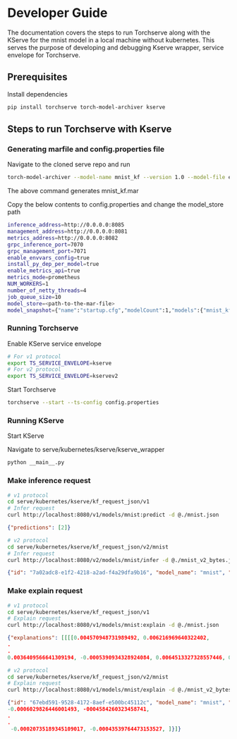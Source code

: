 # Developer Guide

The documentation covers the steps to run Torchserve along with the KServe for the mnist model in a local machine without kubernetes. This serves the purpose of developing and debugging Kserve wrapper, service envelope for Torchserve.

## Prerequisites

Install dependencies

```bash
pip install torchserve torch-model-archiver kserve
```

## Steps to run Torchserve with Kserve

### Generating marfile and config.properties file

Navigate to the cloned serve repo and run

```bash
torch-model-archiver --model-name mnist_kf --version 1.0 --model-file examples/image_classifier/mnist/mnist.py --serialized-file examples/image_classifier/mnist/mnist_cnn.pt --handler  examples/image_classifier/mnist/mnist_handler.py
```

The above command generates mnist_kf.mar

Copy the below contents to config.properties and change the model_store path

```bash
inference_address=http://0.0.0.0:8085
management_address=http://0.0.0.0:8081
metrics_address=http://0.0.0.0:8082
grpc_inference_port=7070
grpc_management_port=7071
enable_envvars_config=true
install_py_dep_per_model=true
enable_metrics_api=true
metrics_mode=prometheus
NUM_WORKERS=1
number_of_netty_threads=4
job_queue_size=10
model_store=<path-to-the-mar-file>
model_snapshot={"name":"startup.cfg","modelCount":1,"models":{"mnist_kf":{"1.0":{"defaultVersion":true,"marName":"mnist_kf.mar","minWorkers":1,"maxWorkers":5,"batchSize":1,"maxBatchDelay":5000,"responseTimeout":120}}}}
```

### Running Torchserve

Enable KServe service envelope

```bash
# For v1 protocol
export TS_SERVICE_ENVELOPE=kserve
# For v2 protocol
export TS_SERVICE_ENVELOPE=kservev2
```

Start Torchserve

```bash
torchserve --start --ts-config config.properties
```

### Running KServe

Start KServe

Navigate to serve/kubernetes/kserve/kserve_wrapper

```bash
python __main__.py
```

### Make inference request

```bash
# v1 protocol
cd serve/kubernetes/kserve/kf_request_json/v1
# Infer request
curl http://localhost:8080/v1/models/mnist:predict -d @./mnist.json
```

```json
{"predictions": [2]}
```

```bash
# v2 protocol
cd serve/kubernetes/kserve/kf_request_json/v2/mnist
# Infer request
curl http://localhost:8080/v2/models/mnist/infer -d @./mnist_v2_bytes.json
```

```json
{"id": "7a02adc8-e1f2-4218-a2ad-f4a29dfa9b16", "model_name": "mnist", "model_version": "1.0", "outputs": [{"name": "predict", "shape": [], "datatype": "INT64", "data": [0]}]}
```

### Make explain request

```bash
# v1 protocol
cd serve/kubernetes/kserve/kf_request_json/v1
# Explain request
curl http://localhost:8080/v1/models/mnist:explain -d @./mnist.json
```

```json
{"explanations": [[[[0.004570948731989492, 0.006216969640322402,
.
.
0.0036409566641309194, -0.0005390934328924084, 0.0064513327328557446, 0.0027735805355367277, 0.006060840367244276]]]]}
```

```bash
# v2 protocol
cd serve/kubernetes/kserve/kf_request_json/v2/mnist
# Explain request
curl http://localhost:8080/v1/models/mnist/explain -d @./mnist_v2_bytes.json
```

```json
{"id": "67ebd591-9528-4172-8aef-e500bc45112c", "model_name": "mnist", "model_version": "1.0", "outputs": [{"name": "explain", "shape": [1, 28, 28], "datatype": "FP64", "data": [-0.0003991945059908792,
-0.0006029826446001493, -0004584260323458741,
.
.
 -0.00020735189345109017, -0.00043539764473153527, ]}]}
````
